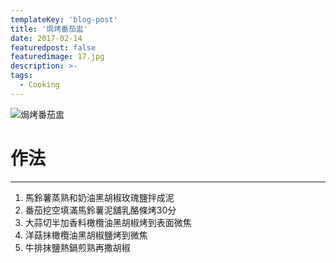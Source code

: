 ```yaml
---
templateKey: 'blog-post'
title: '焗烤番茄盅'
date: 2017-02-14
featuredpost: false
featuredimage: 17.jpg
description: >-
tags:
  - Cooking
---
```

![焗烤番茄盅](/17.jpg)

# 作法
___
  
1.  馬鈴薯蒸熟和奶油黑胡椒玫瑰鹽拌成泥
2.  番茄挖空填滿馬鈴薯泥舖乳酪條烤30分
3.  大蒜切半加香料橄欖油黑胡椒烤到表面微焦
4.  洋菇抹橄欖油黑胡椒鹽烤到微焦
5.  牛排抹鹽熱鍋煎熟再撒胡椒

